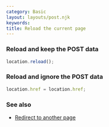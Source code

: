 ```yaml
---
category: Basic
layout: layouts/post.njk
keywords:
title: Reload the current page
---
```


### Reload and keep the POST data

```js
location.reload();
```

### Reload and ignore the POST data

```js
location.href = location.href;
```

### See also

-   [Redirect to another page](/redirect-to-another-page)
